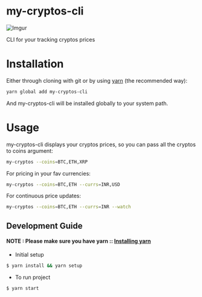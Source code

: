 # my-cryptos-cli

![Imgur](https://i.imgur.com/G7cBm5b.png)

CLI for your tracking cryptos prices

# Installation

Either through cloning with git or by using [yarn](https://yarnpkg.com/en/docs/install) (the recommended way):

```bash
yarn global add my-cryptos-cli
```

And my-cryptos-cli will be installed globally to your system path.

# Usage

my-cryptos-cli displays your cryptos prices, so you can pass all the cryptos to coins argument:

```bash
my-cryptos --coins=BTC,ETH,XRP
```

For pricing in your fav currencies:

```bash
my-cryptos --coins=BTC,ETH --currs=INR,USD
```

For continuous price updates:

```bash
my-cryptos --coins=BTC,ETH --currs=INR --watch
```

## Development Guide

#### NOTE : Please make sure you have yarn :: [Installing yarn](https://yarnpkg.com/en/docs/install)

* Initial setup

```bash
$ yarn install && yarn setup
```

* To run project

```bash
$ yarn start
```